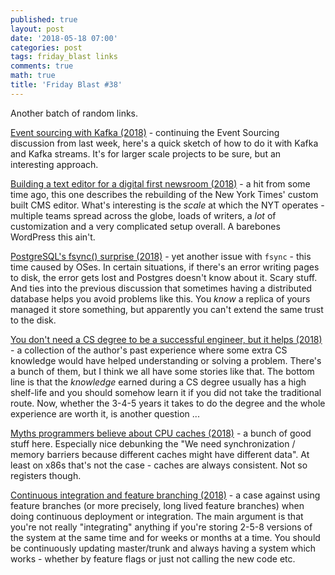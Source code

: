 ```yaml
---
published: true
layout: post
date: '2018-05-18 07:00'
categories: post
tags: friday_blast links
comments: true
math: true
title: 'Friday Blast #38'
---
```


Another batch of random links.

[Event sourcing with Kafka (2018)](https://dzone.com/articles/event-sourcing-with-kafka) - continuing the Event Sourcing discussion from last week, here's a quick sketch of how to do it with Kafka and Kafka streams. It's for larger scale projects to be sure, but an interesting approach.

[Building a text editor for a digital first newsroom (2018)](https://open.nytimes.com/building-a-text-editor-for-a-digital-first-newsroom-f1cb8367fc21) - a hit from some time ago, this one describes the rebuilding of the New York Times' custom built CMS editor. What's interesting is the _scale_ at which the NYT operates - multiple teams spread across the globe, loads of writers, a _lot_ of customization and a very complicated setup overall. A barebones WordPress this ain't.

[PostgreSQL's fsync() surprise (2018)](https://lwn.net/Articles/752063/) - yet another issue with `fsync` - this time caused by OSes. In certain situations, if there's an error writing pages to disk, the error gets lost and Postgres doesn't know about it. Scary stuff. And ties into the previous discussion that sometimes having a distributed database helps you avoid problems like this. You _know_ a replica of yours managed it store something, but apparently you can't extend the same trust to the disk.

[You don't need a CS degree to be a successful engineer, but it helps (2018)](https://www.getdrip.com/broadcasts/166594061/c3628fcd3c81a04dce8cf) - a collection of the author's past experience where some extra CS knowledge would have helped understanding or solving a problem. There's a bunch of them, but I think we all have some stories like that. The bottom line is that the _knowledge_ earned during a CS degree usually has a high shelf-life and you should somehow learn it if you did not take the traditional route. Now, whether the 3-4-5 years it takes to do the degree and the whole experience are worth it, is another question ...

[Myths programmers believe about CPU caches (2018)](https://software.rajivprab.com/2018/04/29/myths-programmers-believe-about-cpu-caches/) - a bunch of good stuff here. Especially nice debunking the "We need synchronization / memory barriers because different caches might have different data". At least on x86s that's not the case - caches are always consistent. Not so registers though.

[Continuous integration and feature branching (2018)](http://www.davefarley.net/?p=247) - a case against using feature branches (or more precisely, long lived feature branches) when doing continuous deployment or integration. The main argument is that you're not really "integrating" anything if you're storing 2-5-8 versions of the system at the same time and for weeks or months at a time. You should be continuously updating master/trunk and always having a system which works - whether by feature flags or just not calling the new code etc.
